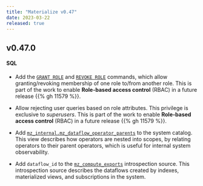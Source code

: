 ```yaml
---
title: "Materialize v0.47"
date: 2023-03-22
released: true
---
```


## v0.47.0

#### SQL

* Add the [`GRANT ROLE`](/sql/grant-role) and [`REVOKE ROLE`](/sql/revoke-role)
  commands, which allow granting/revoking membership of one role to/from another
  role. This is part of the work to enable **Role-based access control** (RBAC)
  in a future release {{% gh 11579 %}}.

* Allow rejecting user queries based on role attributes. This privilege is
  exclusive to _superusers_. This is part of the work to enable **Role-based
  access control** (RBAC) in a future release {{% gh 11579 %}}.

* Add [`mz_internal.mz_dataflow_operator_parents`](/sql/system-catalog/mz_internal/#mz_dataflow_operator_parents)
  to the system catalog. This view describes how operators are nested into
  scopes, by relating operators to their parent operators, which is useful for
  internal system observability.

* Add `dataflow_id` to the [`mz_compute_exports`](/sql/system-catalog/mz_internal/#mz_compute_exports)
  introspection source. This introspection source describes the dataflows
  created by indexes, materialized views, and subscriptions in the system.
